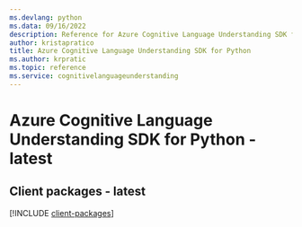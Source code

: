 ```yaml
---
ms.devlang: python
ms.data: 09/16/2022
description: Reference for Azure Cognitive Language Understanding SDK for Python
author: kristapratico
title: Azure Cognitive Language Understanding SDK for Python
ms.author: krpratic
ms.topic: reference
ms.service: cognitivelanguageunderstanding
---
```

# Azure Cognitive Language Understanding SDK for Python - latest

## Client packages - latest
[!INCLUDE [client-packages](cognitive-language-understanding-client-index.md)]